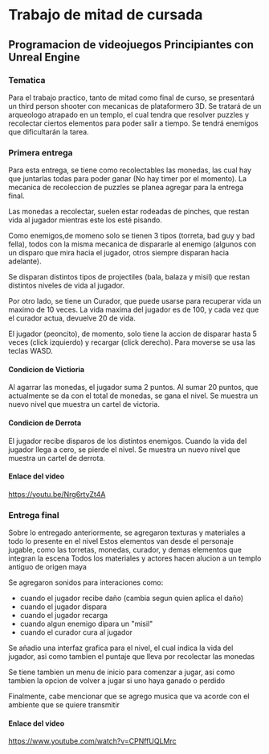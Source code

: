 # Trabajo de mitad de cursada

## Programacion de videojuegos Principiantes con Unreal Engine

### Tematica

Para el trabajo practico, tanto de mitad como final de curso, se presentará un third person shooter con mecanicas de plataformero 3D.
Se tratará de un arqueologo atrapado en un templo, el cual tendra que resolver puzzles y recolectar ciertos elementos para poder salir a tiempo. Se tendrá
enemigos que dificultarán la tarea.

### Primera entrega

Para esta entrega, se tiene como recolectables las monedas, las cual hay que juntarlas todas para poder ganar (No hay timer por el momento). La mecanica de recoleccion de puzzles se planea agregar para la entrega final.

Las monedas a recolectar, suelen estar rodeadas de pinches, que restan vida al jugador mientras este los esté pisando.

Como enemigos,de momeno solo se tienen 3 tipos (torreta, bad guy y bad fella), todos con la misma mecanica de dispararle al enemigo (algunos con un disparo que mira hacia el jugador, otros siempre disparan hacia adelante).

Se disparan distintos tipos de projectiles (bala, balaza y misil) que restan distintos niveles de vida al jugador.

Por otro lado, se tiene un Curador, que puede usarse para recuperar vida un maximo de 10 veces. La vida maxima del jugador es de 100, y cada vez que el curador actua, devuelve 20 de vida.

El jugador (peoncito), de momento, solo tiene la accion de disparar hasta 5 veces (click izquierdo) y recargar (click derecho). Para moverse se usa las teclas WASD.

#### Condicion de Victioria

Al agarrar las monedas, el jugador suma 2 puntos. Al sumar 20 puntos, que actualmente se da con el total de monedas, se gana el nivel. Se muestra un nuevo nivel que muestra un cartel de victoria.

#### Condicion de Derrota

El jugador recibe disparos de los distintos enemigos. Cuando la vida del jugador llega a cero, se pierde el nivel. Se muestra un nuevo nivel que muestra un cartel de derrota.

#### Enlace del video

https://youtu.be/Nrg6rtyZt4A


### Entrega final

Sobre lo entregado anteriormente, se agregaron texturas y materiales a todo lo presente en el nivel
Estos elementos van desde el personaje jugable, como las torretas, monedas, curador, y demas elementos que integran la escena
Todos los materiales y actores hacen alucion a un templo antiguo de origen maya

Se agregaron sonidos para interaciones como:
- cuando el jugador recibe daño (cambia segun quien aplica el daño)
- cuando el jugador dispara
- cuando el jugador recarga
- cuando algun enemigo dipara un "misil"
- cuando el curador cura al jugador

Se añadio una interfaz grafica para el nivel, el cual indica la vida del jugador,
asi como tambien el puntaje que lleva por recolectar las monedas

Se tiene tambien un menu de inicio para comenzar a jugar, asi como tambien
la opcion de volver a jugar si uno haya ganado o perdido

Finalmente, cabe mencionar que se agrego musica que va acorde con el ambiente que se quiere transmitir

#### Enlace del video

https://www.youtube.com/watch?v=CPNffUQLMrc
